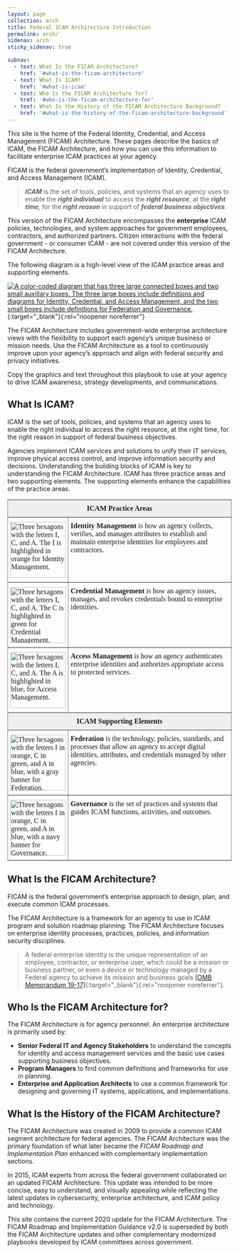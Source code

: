```yaml
---
layout: page
collection: arch
title: Federal ICAM Architecture Introduction
permalink: arch/
sidenav: arch
sticky_sidenav: true

subnav:
  - text: What Is the FICAM Architecture?
    href: '#what-is-the-ficam-architecture'
  - text: What Is ICAM?
    href: '#what-is-icam'
  - text: Who Is the FICAM Architecture for?
    href: '#who-is-the-ficam-architecture-for'
  - text: What Is the History of the FICAM Architecture Background?
    href: '#what-is-the-history-of-the-ficam-architecture-background'
---
```


This site is the home of the Federal Identity, Credential, and Access Management (FICAM) Architecture. These pages describe the basics of ICAM, the FICAM Architecture, and how you can use this information to facilitate enterprise ICAM practices at your agency. 

FICAM is the federal government’s implementation of Identity, Credential, and Access Management (ICAM).

> **_ICAM_** is the set of tools, policies, and systems that an agency uses to enable the **_right individual_** to access the **_right resource_**, at the **_right time_**, for the **_right reason_** in support of **_federal business objectives_**.

This version of the FICAM Architecture encompasses the **enterprise** ICAM policies, technologies, and system approaches for government employees, contractors, and authorized partners. Citizen interactions with the federal government - or consumer ICAM - are not covered under this version of the FICAM Architecture.

The following diagram is a high-level view of the ICAM practice areas and supporting elements. 

[![A color-coded diagram that has three large connected boxes and two small auxillary boxes. The three large boxes include definitions and diagrams for Identity, Credential, and Access Management, and the two small boxes include definitions for Federation and Governance.](../../assets/arch/intro_ConceptualDiagram.png)](../../assets/arch/intro_ConceptualDiagram.png){:target="_blank"}{:rel="noopener noreferrer"}

The FICAM Architecture includes government-wide enterprise architecture views with the flexibility to support each agency’s unique business or mission needs. Use the FICAM Architecture as a tool to continuously improve upon your agency’s approach and align with federal security and privacy initiatives.

Copy the graphics and text throughout this playbook to use at your agency to drive ICAM awareness, strategy developments, and communications.

## What Is ICAM?
ICAM is the set of tools, policies, and systems that an agency uses to enable the right individual to access the right resource, at the right time, for the right reason in support of federal business objectives.

Agencies implement ICAM services and solutions to unify their IT services, improve physical access control, and improve information security and decisions. Understanding the building blocks of ICAM is key to understanding the FICAM Architecture. ICAM has three practice areas and two supporting elements. The supporting elements enhance the capabilities of the practice areas.

<style type="text/css">
.tg  {border-collapse:collapse;border-spacing:0;}
.tg td{border-color:black;border-style:solid;border-width:1px; overflow:hidden;padding:10px 5px;word-break:normal;}
.tg th{border-color:black;border-style:solid;border-width:1px; overflow:hidden;padding:10px 5px;word-break:normal;}
.tg .tg-yj5y{background-color:#efefef;border-color:inherit;text-align:center;vertical-align:middle;font-family: "Cambria", "Georgia", "Times New Roman", "Times", serif;}
.tg .tg-0pky{border-color:inherit;text-align:left;vertical-align:top;font-family: "Cambria", "Georgia", "Times New Roman", "Times", serif;}
</style>

<table class="tg">
  <tr>
    <td class="tg-yj5y" colspan="2"><b>ICAM Practice Areas</b></td>
  </tr>
  <tr>
    <td class="tg-0pky"><a href="../../assets/arch/intro_ICAM-Identity.png" target="_blank" rel="noopener noreferrer"><img src="../../assets/arch/intro_ICAM-Identity.png" alt="Three hexagons with the letters I, C, and A. The I is highlighted in orange for Identity Management." width="125"></a><br></td>
    <td class="tg-0pky"><span style="font-weight:bold">Identity Management</span> is how an agency collects, verifies, and manages attributes to establish and maintain enterprise identities for employees and contractors.</td>
  </tr>
  <tr>
    <td class="tg-0pky"><a href="../../assets/arch/intro_ICAM-Credential.png" target="_blank" rel="noopener noreferrer"><img src="../../assets/arch/intro_ICAM-Credential.png" alt="Three hexagons with the letters I, C, and A. The C is highlighted in green for Credential Management." width="125"></a><br></td>
    <td class="tg-0pky"><span style="font-weight:bold">Credential Management</span> is how an agency issues, manages, and revokes credentials bound to enterprise identities.</td>
  </tr>
  <tr>
    <td class="tg-0pky"><a href="../../assets/arch/Intro_ICAM-Access.png" target="_blank" rel="noopener noreferrer"><img src="../../assets/arch/Intro_ICAM-Access.png" alt="Three hexagons with the letters I, C, and A. The A is highlighted in blue, for Access Management." width="125"></a><br></td>
    <td class="tg-0pky"><span style="font-weight:bold">Access Management</span> is how an agency authenticates enterprise identities and authorizes appropriate access to protected services.</td>
  </tr>
  <tr>
    <td class="tg-yj5y" colspan="2"><b>ICAM Supporting Elements</b></td>
  </tr>
  <tr>
    <td class="tg-0pky"><a href="../../assets/arch/Intro_ICAM-Federation.png" target="_blank" rel="noopener noreferrer"><img src="../../assets/arch/Intro_ICAM-Federation.png" alt="Three hexagons with the letters I in orange, C in green, and A in blue, with a gray banner for Federation." width="125"></a><br></td>
    <td class="tg-0pky"><span style="font-weight:bold">Federation</span> is the technology, policies, standards, and processes that allow an agency to accept digital identities, attributes, and credentials managed by other agencies.</td>
  </tr>
  <tr>
    <td class="tg-0pky"><a href="../../assets/arch/intro_ICAM-Governance.png" target="_blank" rel="noopener noreferrer"><img src="../../assets/arch/intro_ICAM-Governance.png" alt="Three hexagons with the letters I in orange, C in green, and A in blue, with a navy banner for Governance." width="125"></a><br></td>
    <td class="tg-0pky"><span style="font-weight:bold">Governance</span> is the set of practices and systems that guides ICAM functions, activities, and outcomes.</td>
  </tr>
</table>

## What Is the FICAM Architecture?
FICAM is the federal government’s enterprise approach to design, plan, and execute common ICAM processes.

The FICAM Architecture is a framework for an agency to use in ICAM program and solution roadmap planning. The FICAM Architecture focuses on enterprise identity processes, practices, policies, and information security disciplines. 

>  A federal enterprise identity is the unique representation of an employee, contractor, or enterprise user, which could be a mission or business partner, or even a device or technology managed by a Federal agency to achieve its mission and business goals [(OMB Memorandum 19-17)](https://www.whitehouse.gov/wp-content/uploads/2019/05/M-19-17.pdf){:target="_blank"}{:rel="noopener noreferrer"}.

## Who Is the FICAM Architecture for?
The FICAM Architecture is for agency personnel. An enterprise architecture is primarily used by:
- **Senior Federal IT and Agency Stakeholders** to understand the concepts for identity and access management services and the basic use cases supporting business objectives.
- **Program Managers** to find common definitions and frameworks for use in planning.
- **Enterprise and Application Architects** to use a common framework for designing and governing IT systems, applications, and implementations.

## What Is the History of the FICAM Architecture?
The FICAM Architecture was created in 2009 to provide a common ICAM segment architecture for federal agencies. The FICAM Architecture was the primary foundation of what later became the _FICAM Roadmap and Implementation Plan_ enhanced with complementary implementation sections.  

In 2015, ICAM experts from across the federal government collaborated on an updated FICAM Architecture.  This update was intended to be more concise, easy to understand, and visually appealing while reflecting the latest updates in cybersecurity, enterprise architecture, and ICAM policy and technology.

This site contains the current 2020 update for the FICAM Architecture.  The FICAM Roadmap and Implementation Guidance v2.0 is superseded by both the FICAM Architecture updates and other complementary modernized playbooks developed by ICAM committees across government. 
